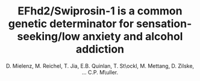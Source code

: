 ---
author: D. Mielenz, M. Reichel, T. Jia, E.B. Quinlan, T. St\ockl, M. Mettang, D. Zilske, ... C.P. M\uller.
title: EFhd2/Swiprosin-1 is a common genetic determinator for sensation-seeking/low anxiety and alcohol addiction
journal: Molecular Psychiatry
year: 2017
type: article
doi: 10.1038/mp.2017.63
---